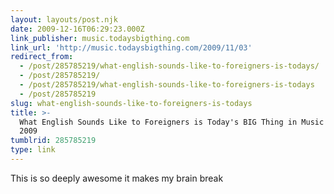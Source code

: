 ```yaml
---
layout: layouts/post.njk
date: 2009-12-16T06:29:23.000Z
link_publisher: music.todaysbigthing.com
link_url: 'http://music.todaysbigthing.com/2009/11/03'
redirect_from:
  - /post/285785219/what-english-sounds-like-to-foreigners-is-todays/
  - /post/285785219/
  - /post/285785219/what-english-sounds-like-to-foreigners-is-todays
  - /post/285785219
slug: what-english-sounds-like-to-foreigners-is-todays
title: >-
  What English Sounds Like to Foreigners is Today's BIG Thing in Music - NOV 03,
  2009
tumblrid: 285785219
type: link
---
```

<p>This is so deeply awesome it makes my brain break</p>
